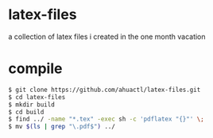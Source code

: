 # latex-files
a collection of latex files i created in the one month vacation

# compile
```sh
$ git clone https://github.com/ahuactl/latex-files.git
$ cd latex-files
$ mkdir build
$ cd build
$ find ../ -name "*.tex" -exec sh -c 'pdflatex "{}"' \;
$ mv $(ls | grep "\.pdf$") ../
```

